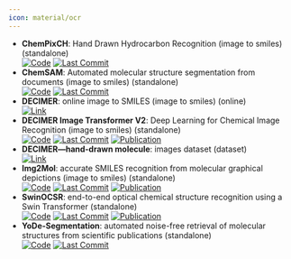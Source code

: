 ```yaml
---
icon: material/ocr
---
```


- **ChemPixCH**: Hand Drawn Hydrocarbon Recognition (image to smiles) (standalone)  
		[![Code](https://img.shields.io/github/stars/mtzgroup/ChemPixCH?style=for-the-badge&logo=github)](https://github.com/mtzgroup/ChemPixCH) [![Last Commit](https://img.shields.io/github/last-commit/mtzgroup/ChemPixCH?style=for-the-badge&logo=github)](https://github.com/mtzgroup/ChemPixCH) 
- **ChemSAM**: Automated molecular structure segmentation from documents (image to smiles) (standalone)  
		[![Code](https://img.shields.io/github/stars/mindrank-ai/ChemSAM?style=for-the-badge&logo=github)](https://github.com/mindrank-ai/ChemSAM/tree/master) [![Last Commit](https://img.shields.io/github/last-commit/mindrank-ai/ChemSAM?style=for-the-badge&logo=github)](https://github.com/mindrank-ai/ChemSAM/tree/master) 
- **DECIMER**: online image to SMILES (image to smiles) (online)  
	[![Link](https://img.shields.io/badge/Link-online-brightgreen?style=for-the-badge&logo=cachet&logoColor=65FF8F)](https://decimer.ai/) 
- **DECIMER Image Transformer V2**: Deep Learning for Chemical Image Recognition (image to smiles) (standalone)  
		[![Code](https://img.shields.io/github/stars/Kohulan/DECIMER-Image_Transformer?style=for-the-badge&logo=github)](https://github.com/Kohulan/DECIMER-Image_Transformer) [![Last Commit](https://img.shields.io/github/last-commit/Kohulan/DECIMER-Image_Transformer?style=for-the-badge&logo=github)](https://github.com/Kohulan/DECIMER-Image_Transformer) [![Publication](https://img.shields.io/badge/Publication-Citations:0-blue?style=for-the-badge&logo=bookstack)](https://doi.org/10.5281/zenodo.7624994) 
- **DECIMER—hand-drawn molecule**: images dataset (dataset)  
	[![Link](https://img.shields.io/badge/Link-online-brightgreen?style=for-the-badge&logo=cachet&logoColor=65FF8F)](https://zenodo.org/record/6456306#.YyRjsR19hl0) 
- **Img2Mol**: accurate SMILES recognition from molecular graphical depictions (image to smiles) (standalone)  
		[![Code](https://img.shields.io/github/stars/bayer-science-for-a-better-life/Img2Mol?style=for-the-badge&logo=github)](https://github.com/bayer-science-for-a-better-life/Img2Mol) [![Last Commit](https://img.shields.io/github/last-commit/bayer-science-for-a-better-life/Img2Mol?style=for-the-badge&logo=github)](https://github.com/bayer-science-for-a-better-life/Img2Mol) [![Publication](https://img.shields.io/badge/Publication-Citations:47-blue?style=for-the-badge&logo=bookstack)](https://doi.org/10.1039/D1SC01839F) 
- **SwinOCSR**: end-to-end optical chemical structure recognition using a Swin Transformer (standalone)  
		[![Code](https://img.shields.io/github/stars/amine179/DrugDesign?style=for-the-badge&logo=github)](https://github.com/amine179/DrugDesign) [![Last Commit](https://img.shields.io/github/last-commit/amine179/DrugDesign?style=for-the-badge&logo=github)](https://github.com/amine179/DrugDesign) [![Publication](https://img.shields.io/badge/Publication-Citations:2-blue?style=for-the-badge&logo=bookstack)](https://doi.org/10.1186/s13321-022-00643-2) 
- **YoDe-Segmentation**: automated noise-free retrieval of molecular structures from scientific publications (standalone)  
		[![Code](https://img.shields.io/github/stars/OneChorm/YoDe-Segmentation?style=for-the-badge&logo=github)](https://github.com/OneChorm/YoDe-Segmentation) [![Last Commit](https://img.shields.io/github/last-commit/OneChorm/YoDe-Segmentation?style=for-the-badge&logo=github)](https://github.com/OneChorm/YoDe-Segmentation) 
